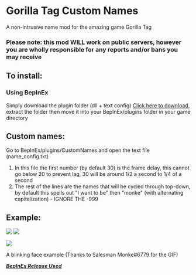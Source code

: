 # Gorilla Tag Custom Names
A non-intrusive name mod for the amazing game Gorilla Tag
### Please note: this mod WILL work on public servers, however you are wholly responsible for any reports and/or bans you may receive

## To install:
### Using BepInEx
Simply download the plugin folder (dll + text config) [Click here to download](https://github.com/jeydevv/Gorilla-Tag-Custom-Names/releases/download/1.0.1/CustomNames.Plugin.zip), extract the folder then move it into your BepInEx/plugins folder in your game directory

## Custom names:
Go to BepInEx/plugins/CustomNames and open the text file (name_config.txt)
1) In this file the first number (by default 30) is the frame delay, this cannot go below 20 to prevent lag, 30 will be around 1/2 a second to 1/4 of a second
3) The rest of the lines are the names that will be cycled through top-down, by default this spells out "I want to be" then "monke" (with alternating capitalization) - IGNORE THE -999

## Example:
![](https://i.postimg.cc/ZKCXVq7J/Capture.jpg)
![](https://media.giphy.com/media/vq4SG0mQf1UGfCgxN2/giphy.gif)

![](https://media4.giphy.com/media/BF24FNzGg8RFIBCmwy/giphy.gif)

A blinking face example (Thanks to Salesman Monke#6779 for the GIF)

***[BepInEx Release Used](https://github.com/BepInEx/BepInEx/releases)***
